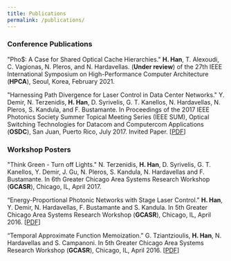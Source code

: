 ```yaml
---
title: Publications
permalink: /publications/
---
```

### Conference Publications
"Pho$: A Case for Shared Optical Cache Hierarchies." **H. Han**, T. Alexoudi, C. Vagionas, N. Pleros, and N. Hardavellas. (**Under review**) of the 27th IEEE International Symposium on High-Performance Computer Architecture (**HPCA**), Seoul, Korea, February 2021.

"Harnessing Path Divergence for Laser Control in Data Center Networks." Y. Demir, N. Terzenidis, **H. Han**, D. Syrivelis, G. T. Kanellos, N. Hardavellas, N. Pleros, S. Kandula, and F. Bustamante. In Proceedings of the 2017 IEEE Photonics Society Summer Topical Meeting Series (IEEE SUM), Optical Switching Technologies for Datacom and Computercom Applications (**OSDC**), San Juan, Puerto Rico, July 2017. Invited Paper. [[PDF](http://users.eecs.northwestern.edu/~hhu010/docs/2017IEEE_SUM_slac.pdf)]

### Workshop Posters

"Think Green - Turn off Lights." N. Terzenidis, **H. Han**, D. Syrivelis, G. T. Kanellos, Y. Demir, J. Gu, N. Pleros, S. Kandula, N. Hardavellas and F. Bustamante. In 6th Greater Chicago Area Systems Research Workshop (**GCASR**), Chicago, IL, April 2017.

“Energy-Proportional Photonic Networks with Stage Laser Control.” **H. Han**, Y. Demir, N. Hardavellas, F. Bustamante and S. Kandula. In 5th Greater Chicago Area Systems Research Workshop (**GCASR**), Chicago, IL, April 2016. [[PDF](http://users.eecs.northwestern.edu/~hhu010/docs/2016GCASR_SLaC_poster.pdf)]

“Temporal Approximate Function Memoization.” G. Tziantzioulis, **H. Han**, N. Hardavellas and S. Campanoni. In 5th Greater Chicago Area Systems Research Workshop (**GCASR**), Chicago, IL, April 2016. [[PDF](http://users.eecs.northwestern.edu/~hhu010/docs/2016GCASR_apprxmem_poster.pdf)]
